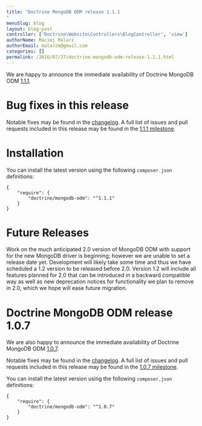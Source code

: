 ```yaml
---
title: "Doctrine MongoDB ODM release 1.1.1
"
menuSlug: blog
layout: blog-post
controller: ['Doctrine\Website\Controllers\BlogController', 'view']
authorName: Maciej Malarz
authorEmail: malarzm@gmail.com
categories: []
permalink: /2016/07/27/doctrine-mongodb-odm-release-1.1.1.html
---
```

We are happy to announce the immediate availability of Doctrine MongoDB
ODM
[1.1.1](https://github.com/doctrine/mongodb-odm/releases/tag/1.1.1).

Bug fixes in this release
=========================

Notable fixes may be found in the
[changelog](https://github.com/doctrine/mongodb-odm/blob/master/CHANGELOG-1.1.md#111-2016-07-27).
A full list of issues and pull requests included in this release may be
found in the [1.1.1
milestone](https://github.com/doctrine/mongodb-odm/issues?q=milestone%3A1.1.1).

Installation
============

You can install the latest version using the following `composer.json`
definitions:

~~~~ {.sourceCode .json}
{
    "require": {
        "doctrine/mongodb-odm": "^1.1.1"
    }
}
~~~~

Future Releases
===============

Work on the much anticipated 2.0 version of MongoDB ODM with support for
the new MongoDB driver is beginning; however we are unable to set a
release date yet. Development will likely take some time and thus we
have scheduled a 1.2 version to be released before 2.0. Version 1.2 will
include all features planned for 2.0 that can be introduced in a
backward compatible way as well as new deprecation notices for
functionality we plan to remove in 2.0, which we hope will ease future
migration.

Doctrine MongoDB ODM release 1.0.7
==================================

We are also happy to announce the immediate availability of Doctrine
MongoDB ODM
[1.0.7](https://github.com/doctrine/mongodb-odm/releases/tag/1.0.7).

Notable fixes may be found in the
[changelog](https://github.com/doctrine/mongodb-odm/blob/master/CHANGELOG-1.0.md#107-2016-07-27).
A full list of issues and pull requests included in this release may be
found in the [1.0.7
milestone](https://github.com/doctrine/mongodb-odm/issues?q=milestone%3A1.0.7).

You can install the latest version using the following `composer.json`
definitions:

~~~~ {.sourceCode .json}
{
    "require": {
        "doctrine/mongodb-odm": "^1.0.7"
    }
}
~~~~
